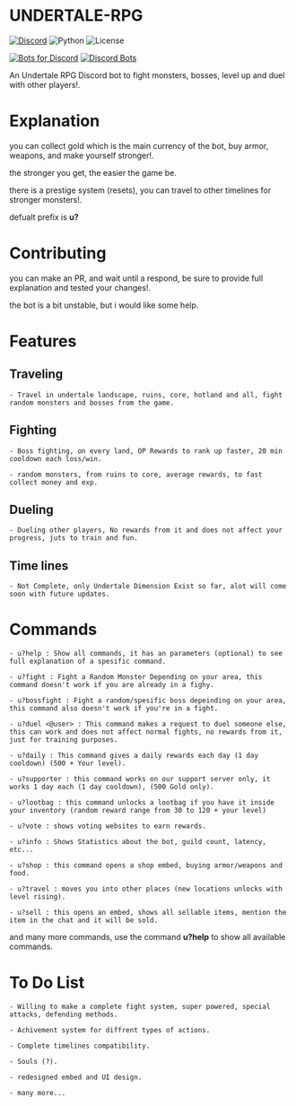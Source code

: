 # UNDERTALE-RPG

[![Discord](https://img.shields.io/discord/817437132397871135?logo=discord&style=for-the-badge)](https://discord.gg/FQYVpuNz4Q)
![Python](https://img.shields.io/badge/Python-3.8-blue?style=for-the-badge)
![License](https://img.shields.io/github/license/theblobscp/undertale-rpg?style=for-the-badge)

[![Bots for Discord](https://discords.com/bots/api/bot/815153881217892372/widget)](https://discords.com/bots/bots/815153881217892372)  [![Discord Bots](https://top.gg/api/widget/815153881217892372.svg)](https://top.gg/bot/815153881217892372)   


An Undertale RPG Discord bot to fight monsters, bosses, level up and duel with other players!.

# Explanation

you can collect gold which is the main currency of the bot, buy armor, weapons, and make yourself stronger!.

the stronger you get, the easier the game be.

there is a prestige system (resets), you can travel to other timelines for stronger monsters!.

defualt prefix is **u?**

# Contributing

you can make an PR, and wait until a respond, be sure to provide full explanation and tested your changes!.

the bot is a bit unstable, but i would like some help.

# Features

## **Traveling**

    - Travel in undertale landscape, ruins, core, hotland and all, fight random monsters and bosses from the game.

## **Fighting**
    
    - Boss fighting, on every land, OP Rewards to rank up faster, 20 min cooldown each loss/win.

    - random monsters, from ruins to core, average rewards, to fast collect money and exp.

## **Dueling** 
 
    - Dueling other players, No rewards from it and does not affect your progress, juts to train and fun.

## **Time lines**
    
    - Not Complete, only Undertale Dimension Exist so far, alot will come soon with future updates.

# **Commands**

    - u?help : Show all commands, it has an parameters (optional) to see full explanation of a spesific command.

    - u?fight : Fight a Random Monster Depending on your area, this command doesn't work if you are already in a fighy.

    - u?bossfight : Fight a random/spesific boss depeinding on your area, this command also doesn't work if you're in a fight.

    - u?duel <@user> : This command makes a request to duel someone else, this can work and does not affect normal fights, no rewards from it, just for training purposes.

    - u?daily : This command gives a daily rewards each day (1 day cooldown) (500 + Your level).
 
    - u?supporter : this command works on our support server only, it works 1 day each (1 day cooldown), (500 Gold only).

    - u?lootbag : this command unlocks a lootbag if you have it inside your inventory (random reward range from 30 to 120 + your level)

    - u?vote : shows voting websites to earn rewards.

    - u?info : Shows Statistics about the bot, guild count, latency, etc...

    - u?shop : this command opens a shop embed, buying armor/weapons and food.

    - u?travel : moves you into other places (new locations unlocks with level rising).

    - u?sell : this opens an embed, shows all sellable items, mention the item in the chat and it will be sold.

and many more commands, use the command **u?help** to show all available commands.

# **To Do List**

    - Willing to make a complete fight system, super powered, special attacks, defending methods.

    - Achivement system for diffrent types of actions.

    - Complete timelines compatibility.

    - Souls (?).
   
    - redesigned embed and UI design.

    - many more...
